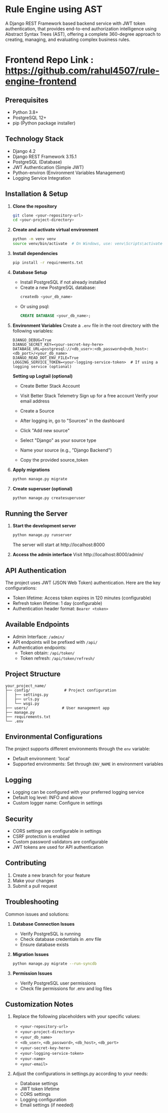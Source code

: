 # Rule Engine using AST

A Django REST Framework based backend service with JWT token authentication, that provides end-to-end authorization intelligence using Abstract Syntax Trees (AST), offering a complete 360-degree approach to creating, managing, and evaluating complex business rules.

# Frontend Repo Link : https://github.com/rahul4507/rule-engine-frontend

## Prerequisites

- Python 3.8+
- PostgreSQL 12+
- pip (Python package installer)

## Technology Stack

- Django 4.2
- Django REST Framework 3.15.1
- PostgreSQL (Database)
- JWT Authentication (Simple JWT)
- Python-environ (Environment Variables Management)
- Logging Service Integration

## Installation & Setup

1. **Clone the repository**
   ```bash
   git clone <your-repository-url>
   cd <your-project-directory>
   ```

2. **Create and activate virtual environment**
   ```bash
   python -m venv venv
   source venv/bin/activate  # On Windows, use: venv\Scripts\activate
   ```

3. **Install dependencies**
   ```bash
   pip install -r requirements.txt
   ```

4. **Database Setup**
   - Install PostgreSQL if not already installed
   - Create a new PostgreSQL database:
     ```bash
     createdb <your_db_name>
     ```
   - Or using psql:
     ```sql
     CREATE DATABASE <your_db_name>;
     ```

5. **Environment Variables**
   Create a `.env` file in the root directory with the following variables:
   ```env
   DJANGO_DEBUG=True
   DJANGO_SECRET_KEY=<your-secret-key-here>
   DATABASE_URL=postgresql://<db_user>:<db_password>@<db_host>:<db_port>/<your_db_name>
   DJANGO_READ_DOT_ENV_FILE=True
   LOGGING_SERVICE_TOKEN=<your-logging-service-token>  # If using a logging service (optional)
   ```
   **Setting up Logtail (optional)**
      - Create Better Stack Account
      - Visit Better Stack Telemetry Sign up for a free account Verify your email address

      - Create a Source
      - After logging in, go to "Sources" in the dashboard
      - Click "Add new source"
      - Select "Django" as your source type
      - Name your source (e.g., "Django Backend")
      - Copy the provided source_token
   
7. **Apply migrations**
   ```bash
   python manage.py migrate
   ```

8. **Create superuser (optional)**
   ```bash
   python manage.py createsuperuser
   ```

## Running the Server

1. **Start the development server**
   ```bash
   python manage.py runserver
   ```
   The server will start at http://localhost:8000

2. **Access the admin interface**
   Visit http://localhost:8000/admin/

## API Authentication

The project uses JWT (JSON Web Token) authentication. Here are the key configurations:

- Token lifetime: Access token expires in 120 minutes (configurable)
- Refresh token lifetime: 1 day (configurable)
- Authentication header format: `Bearer <token>`

## Available Endpoints

- Admin Interface: `/admin/`
- API endpoints will be prefixed with `/api/`
- Authentication endpoints:
  - Token obtain: `/api/token/`
  - Token refresh: `/api/token/refresh/`

## Project Structure

```
your_project_name/
├── config/               # Project configuration
│   ├── settings.py
│   ├── urls.py
│   └── wsgi.py
├── users/               # User management app
├── manage.py
├── requirements.txt
└── .env
```

## Environmental Configurations

The project supports different environments through the `env` variable:
- Default environment: 'local'
- Supported environments: Set through `ENV_NAME` in environment variables

## Logging

- Logging can be configured with your preferred logging service
- Default log level: INFO and above
- Custom logger name: Configure in settings

## Security

- CORS settings are configurable in settings
- CSRF protection is enabled
- Custom password validators are configurable
- JWT tokens are used for API authentication

## Contributing

1. Create a new branch for your feature
2. Make your changes
3. Submit a pull request

## Troubleshooting

Common issues and solutions:

1. **Database Connection Issues**
   - Verify PostgreSQL is running
   - Check database credentials in .env file
   - Ensure database exists

2. **Migration Issues**
   ```bash
   python manage.py migrate --run-syncdb
   ```

3. **Permission Issues**
   - Verify PostgreSQL user permissions
   - Check file permissions for .env and log files

## Customization Notes

1. Replace the following placeholders with your specific values:
   - `<your-repository-url>`
   - `<your-project-directory>`
   - `<your_db_name>`
   - `<db_user>`, `<db_password>`, `<db_host>`, `<db_port>`
   - `<your-secret-key-here>`
   - `<your-logging-service-token>`
   - `<your-name>`
   - `<your-email>`

2. Adjust the configurations in settings.py according to your needs:
   - Database settings
   - JWT token lifetime
   - CORS settings
   - Logging configuration
   - Email settings (if needed)
